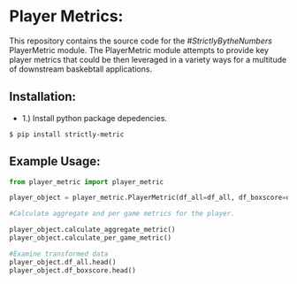 # Player Metrics: 
This repository contains the source code for the <em>#StrictlyBytheNumbers</em> PlayerMetric module. The PlayerMetric module attempts to provide key player metrics that could be then leveraged in a variety ways for a multitude of downstream baskebtall applications. 

## Installation:

- 1.) Install python package depedencies.
```shell
$ pip install strictly-metric
```

## Example Usage:

```python
from player_metric import player_metric

player_object = player_metric.PlayerMetric(df_all=df_all, df_boxscore=df_boxscore)

#Calculate aggregate and per game metrics for the player.

player_object.calculate_aggregate_metric()
player_object.calculate_per_game_metric()

#Examine transformed data 
player_object.df_all.head()
player_object.df_boxscore.head()
```
